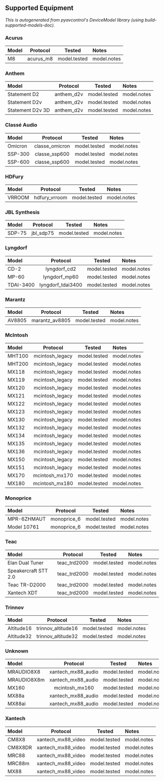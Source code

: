 
## Supported Equipment

*This is autogenerated from pyavcontrol's DeviceModel library (using build-supported-models-doc).*


### Acurus

| Model             | Protocol           |  Tested | Notes             |
| :---------------- | :----------------: | :-----: | :---------------- |
| M8 | acurus_m8 | model.tested | model.notes |

### Anthem

| Model             | Protocol           |  Tested | Notes             |
| :---------------- | :----------------: | :-----: | :---------------- |
| Statement D2 | anthem_d2v | model.tested | model.notes |
| Statement D2v | anthem_d2v | model.tested | model.notes |
| Statement D2v 3D | anthem_d2v | model.tested | model.notes |

### Classé Audio

| Model             | Protocol           |  Tested | Notes             |
| :---------------- | :----------------: | :-----: | :---------------- |
| Omicron | classe_omicron | model.tested | model.notes |
| SSP-300 | classe_ssp600 | model.tested | model.notes |
| SSP-600 | classe_ssp600 | model.tested | model.notes |

### HDFury

| Model             | Protocol           |  Tested | Notes             |
| :---------------- | :----------------: | :-----: | :---------------- |
| VRROOM | hdfury_vrroom | model.tested | model.notes |

### JBL Synthesis

| Model             | Protocol           |  Tested | Notes             |
| :---------------- | :----------------: | :-----: | :---------------- |
| SDP-75 | jbl_sdp75 | model.tested | model.notes |

### Lyngdorf

| Model             | Protocol           |  Tested | Notes             |
| :---------------- | :----------------: | :-----: | :---------------- |
| CD-2 | lyngdorf_cd2 | model.tested | model.notes |
| MP-60 | lyngdorf_mp60 | model.tested | model.notes |
| TDAI-3400 | lyngdorf_tdai3400 | model.tested | model.notes |

### Marantz

| Model             | Protocol           |  Tested | Notes             |
| :---------------- | :----------------: | :-----: | :---------------- |
| AV8805 | marantz_av8805 | model.tested | model.notes |

### McIntosh

| Model             | Protocol           |  Tested | Notes             |
| :---------------- | :----------------: | :-----: | :---------------- |
| MHT100 | mcintosh_legacy | model.tested | model.notes |
| MHT200 | mcintosh_legacy | model.tested | model.notes |
| MX118 | mcintosh_legacy | model.tested | model.notes |
| MX119 | mcintosh_legacy | model.tested | model.notes |
| MX120 | mcintosh_legacy | model.tested | model.notes |
| MX121 | mcintosh_legacy | model.tested | model.notes |
| MX122 | mcintosh_legacy | model.tested | model.notes |
| MX123 | mcintosh_legacy | model.tested | model.notes |
| MX130 | mcintosh_legacy | model.tested | model.notes |
| MX132 | mcintosh_legacy | model.tested | model.notes |
| MX134 | mcintosh_legacy | model.tested | model.notes |
| MX135 | mcintosh_legacy | model.tested | model.notes |
| MX136 | mcintosh_legacy | model.tested | model.notes |
| MX150 | mcintosh_legacy | model.tested | model.notes |
| MX151 | mcintosh_legacy | model.tested | model.notes |
| MX170 | mcintosh_mx170 | model.tested | model.notes |
| MX180 | mcintosh_mx180 | model.tested | model.notes |

### Monoprice

| Model             | Protocol           |  Tested | Notes             |
| :---------------- | :----------------: | :-----: | :---------------- |
| MPR-6ZHMAUT | monoprice_6 | model.tested | model.notes |
| Model 10761 | monoprice_6 | model.tested | model.notes |

### Teac

| Model             | Protocol           |  Tested | Notes             |
| :---------------- | :----------------: | :-----: | :---------------- |
| Elan Dual Tuner | teac_trd2000 | model.tested | model.notes |
| Speakercraft STT 2.0 | teac_trd2000 | model.tested | model.notes |
| Teac TR-D2000 | teac_trd2000 | model.tested | model.notes |
| Xantech XDT | teac_trd2000 | model.tested | model.notes |

### Trinnov

| Model             | Protocol           |  Tested | Notes             |
| :---------------- | :----------------: | :-----: | :---------------- |
| Altitude16 | trinnov_altitude16 | model.tested | model.notes |
| Altitude32 | trinnov_altitude32 | model.tested | model.notes |

### Unknown

| Model             | Protocol           |  Tested | Notes             |
| :---------------- | :----------------: | :-----: | :---------------- |
| MRAUDIO8X8 | xantech_mx88_audio | model.tested | model.notes |
| MRAUDIO8X8m | xantech_mx88_audio | model.tested | model.notes |
| MX160 | mcintosh_mx160 | model.tested | model.notes |
| MX88a | xantech_mx88_audio | model.tested | model.notes |
| MX88ai | xantech_mx88_audio | model.tested | model.notes |

### Xantech

| Model             | Protocol           |  Tested | Notes             |
| :---------------- | :----------------: | :-----: | :---------------- |
| CM8X8 | xantech_mx88_video | model.tested | model.notes |
| CM8X8DR | xantech_mx88_video | model.tested | model.notes |
| MRC88 | xantech_mx88_video | model.tested | model.notes |
| MRC88m | xantech_mx88_video | model.tested | model.notes |
| MX88 | xantech_mx88_video | model.tested | model.notes |
